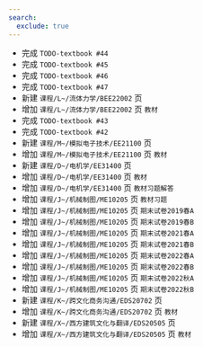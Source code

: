 ```yaml
---
search:
  exclude: true
---
```


- 完成 `TODO-textbook #44`
- 完成 `TODO-textbook #45`
- 完成 `TODO-textbook #46`
- 完成 `TODO-textbook #47`
- 新建 `课程/L~/流体力学/BEE22002` 页
- 增加 `课程/L~/流体力学/BEE22002` 页 `教材`
- 完成 `TODO-textbook #43`
- 完成 `TODO-textbook #42`
- 新建 `课程/M~/模拟电子技术/EE21100` 页
- 增加 `课程/M~/模拟电子技术/EE21100` 页 `教材`
- 新建 `课程/D~/电机学/EE31400` 页
- 增加 `课程/D~/电机学/EE31400` 页 `教材`
- 增加 `课程/D~/电机学/EE31400` 页 `教材习题解答`
- 增加 `课程/J~/机械制图/ME10205` 页 `教材习题`
- 增加 `课程/J~/机械制图/ME10205` 页 `期末试卷2019春A`
- 增加 `课程/J~/机械制图/ME10205` 页 `期末试卷2019春B`
- 增加 `课程/J~/机械制图/ME10205` 页 `期末试卷2021春A`
- 增加 `课程/J~/机械制图/ME10205` 页 `期末试卷2021春B`
- 增加 `课程/J~/机械制图/ME10205` 页 `期末试卷2022春A`
- 增加 `课程/J~/机械制图/ME10205` 页 `期末试卷2022春B`
- 增加 `课程/J~/机械制图/ME10205` 页 `期末试卷2022秋A`
- 增加 `课程/J~/机械制图/ME10205` 页 `期末试卷2022秋B`
- 新建 `课程/K~/跨文化商务沟通/EDS20702` 页
- 增加 `课程/K~/跨文化商务沟通/EDS20702` 页 `教材`
- 新建 `课程/X~/西方建筑文化与翻译/EDS20505` 页
- 增加 `课程/X~/西方建筑文化与翻译/EDS20505` 页 `教材`